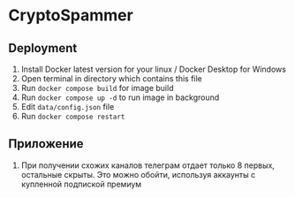 # CryptoSpammer

## Deployment

1. Install Docker latest version for your linux / Docker Desktop for Windows
2. Open terminal in directory which contains this file
3. Run `docker compose build` for image build
4. Run `docker compose up -d` to run image in background
5. Edit `data/config.json` file
6. Run `docker compose restart`

## Приложение

1. При получении схожих каналов телеграм отдает только 8 первых, остальные скрыты. Это можно обойти, используя аккаунты
   с купленной подпиской премиум